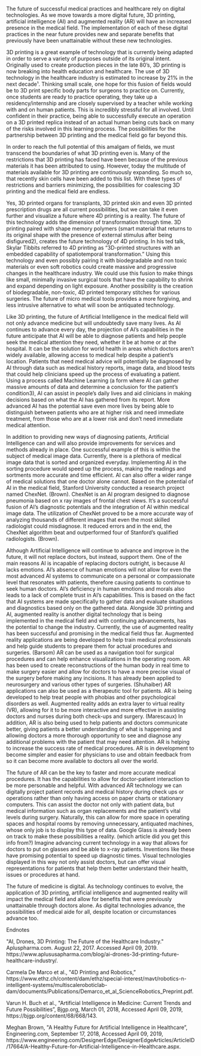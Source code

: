 The future of successful medical practices and healthcare rely on digital technologies.  As we move towards a more digital future, 3D printing, artificial intelligence (AI) and augmented reality (AR) will have an increased presence in the medical field. The implementation of each of these digital practices in the near future provides new and separate benefits that previously have been unattainable without these new technologies.    
<p>
3D printing is a great example of technology that is currently being adapted in order to serve a variety of purposes outside of its original intent. Originally used to create production pieces in the late 80’s, 3D printing is now breaking into health education and healthcare. The use of 3D technology in the healthcare industry is estimated to increase by 21% in the next decade¹. Thinking small scale, one hope for this fusion of fields would be to 3D print specific body parts for surgeons to practice on. Currently, once students are ready to practice operating, they take up a residency/internship and are closely supervised by a teacher while working with and on human patients. This is incredibly stressful for all involved. Until confident in their practice, being able to successfully execute an operation on a 3D printed replica instead of an actual human being cuts back on many of the risks involved in this learning process. The possibilities for the partnership between 3D printing and the medical field go far beyond this.
	<p>
	In order to reach the full potential of this amalgam of fields, we must transcend the boundaries of what 3D printing even is. Many of the restrictions that 3D printing has faced have been because of the previous materials it has been attributed to using. However, today the multitude of materials available for 3D printing are continuously expanding. So much so, that recently skin cells have been added to this list. With these types of restrictions and barriers minimizing, the possibilities for coalescing 3D printing and the medical field are endless. 
		<p>
Yes, 3D printed organs for transplants, 3D printed skin and even 3D printed prescription drugs are all current possibilities, but we can take it even further and visualize a future where 4D printing is a reality. The future of this technology adds the dimension of transformation through time. 3D printing paired with shape memory polymers (smart material that returns to its original shape with the presence of external stimulus after being disfigured2), creates the future technology of 4D printing. In his ted talk, Skylar Tibbits referred to 4D printing as “3D-printed structures with an embedded capability of spatiotemporal transformation.” Using this technology and even possibly pairing it with biodegradable and non toxic materials or even soft robotics could create massive and progressive changes in the healthcare industry. We could use this fusion to make things like small, minimally invasive surgical tools that have the capability to shrink and expand depending on light exposure. Another possibility is the creation of biodegradable, non-toxic, 4D printed temporary stitches for various surgeries. The future of micro medical tools provides a more forgiving, and less intrusive alternative to what will soon be antiquated technology.
			<p>
	Like 3D printing, the future of Artificial Intelligence in the medical field will not only advance medicine but will undoubtedly save many lives. As AI continues to advance every day, the projection of AI’s capabilities in the future anticipate that AI will be able to diagnose patients and help people seek the medical attention they need, whether it be at home or at the hospital. It can be the solution for world health in areas which doctors aren’t widely available, allowing access to medical help despite a patient’s location.  Patients that need medical advice will potentially be diagnosed by AI through data such as medical history reports, image data, and blood tests that could help clinicians speed up the process of evaluating a patient. Using a process called Machine Learning (a form where AI can gather massive amounts of data and determine a conclusion for the patient’s condition3), AI can assist in people’s daily lives and aid clinicians in making decisions based on what the AI has gathered from its report. More advanced AI has the potential save even more lives by being able to distinguish between patients who are at higher risk and need immediate treatment, from those who are at a lower risk and don’t need immediate medical attention.
				<p>
	In addition to providing new ways of diagnosing patients, Artificial Intelligence can and will also provide improvements for services and methods already in place.  One successful example of this is within the subject of medical image data.  Currently, there is a plethora of medical image data that is sorted and organized everyday.  Implementing AI in the sorting procedure would speed up the process, making the readings and sortments more accurate and time efficient.  AI can also offer a wider range of medical solutions that one doctor alone cannot. 
Based on the potential of AI in the medical field, Stanford University conducted a research project named ChexNet. (Brown). ChexNet is an AI program designed to diagnose pneumonia based on x ray images of frontal chest views.  It’s a successful fusion of AI’s diagnostic potentials and the integration of AI within medical image data.  The utilization of ChexNet proved to be a more accurate way of analyzing thousands of different images that even the most skilled radiologist could misdiagnose.  It reduced errors and in the end,  the ChexNet algorithm beat and outperformed four of Stanford’s qualified radiologists.  (Brown). 
					<p>
Although Artificial Intelligence will continue to advance and improve in the future, it will not replace doctors, but instead, support them. One of the main reasons AI is incapable of replacing doctors outright, is because AI lacks emotions. AI’s absence of human emotions will not allow for even the most advanced AI systems to communicate on a personal or compassionate level that resonates with patients, therefore causing patients to continue to seek human doctors.  AI’s deficiency in human emotions and morals also leads to a lack of complete trust in AI’s capabilities.  This is based on the fact that AI systems are made specifically to gather data and evaluate situations and diagnostics based only on the gathered data.  <This should be cited. Pls add last name of article used.  Due to this, people may not always naturally opt to believe them.  In addition, another important reason that AI is only capable of offering support to physicians instead of replacement is simply the fact that AI’s are not designed or trained to become or act as full fledged doctors. They are meant to gather information/data on patients and suggest possible outcomes or diagnoses, but it is still the doctor’s primary job to evaluate the patient’s condition based on this gathered data.  
<p>
Alongside 3D printing and AI, augmented reality is another digital technology that is being implemented in the medical field and with continuing advancements, has the potential to change the industry. Currently, the use of augmented reality has been successful and promising in the medical field thus far. Augmented reality applications are being developed to help train medical professionals and help guide students to prepare them for actual procedures and surgeries. (Barsom) AR can be used as a navigation tool for surgical procedures and can help enhance visualizations in the operating room. AR has been used to create reconstructions of the human body in real time to make surgery easier and allow for doctors to have a more precise visual of the surgery before making any incisions. It has already been applied to neurosurgery and various other types of surgeries. (Shuhaiber) AR applications can also be used as a therapeutic tool for patients. AR is being developed to help treat people with phobias and other psychological disorders as well. Augmented reality adds an extra layer to virtual reality (VR), allowing for it to be more interactive and more effective in assisting doctors and nurses during both check-ups and surgery. (Marescaux) In addition, AR is also being used to help patients and doctors communicate better, giving patients a better understanding of what is happening and allowing doctors a more thorough opportunity to see and diagnose any additional problems with the patient that may need attention. AR is helping to increase the success rate of medical procedures. AR is in development to become simpler and easier for physicians to use and obtain feedback from so it can become more available to doctors all over the world.
						<p>
The future of AR can be the key to faster and more accurate medical procedures. It has the capabilities to allow for doctor-patient interaction to be more personable and helpful. With advanced AR technology we can digitally project patient records and medical history during check ups or operations rather than only having access on paper charts or stationary computers. This can assist the doctor not only with patient data, but medical information such as organ replacements and the patient’s vital levels during surgery. Naturally, this can allow for more space in operating spaces and hospital rooms by removing unnecessary, antiquated machines, whose only job is to display this type of data. Google Glass is already been on track to make these possibilities a reality. (which article did you get this info from?) Imagine advancing current technology in a way that allows for doctors to put on glasses and be able to x-ray patients. Inventions like these have promising potential to speed up diagnostic times. Visual technologies displayed in this way not only assist doctors, but can offer visual representations for patients that help them better understand their health, issues or procedures at hand.  
							<p>
		The future of medicine is digital.  As technology continues to evolve, the application of 3D printing, artificial intelligence and augmented reality will impact the medical field and allow for benefits that were previously unattainable through doctors alone.  As digital technologies advance, the possibilities of medical aide for all, despite location or circumstances advance too.  <p>
Endnotes <p>
"AI, Drones, 3D Printing: The Future of the Healthcare Industry." Apluspharma.com. August 22, 2017. Accessed April 09, 2019. https://www.aplususapharma.com/blog/ai-drones-3d-printing-future-healthcare-industry/.
	<p>
Carmela De Marco et al., "4D Printing and Robotics,” https://www.ethz.ch/content/dam/ethz/special-interest/mavt/robotics-n-intelligent-systems/multiscaleroboticlab-dam/documents/Publications/Demarco_et_al_ScienceRobotics_Preprint.pdf.
		<p>
Varun H. Buch et al., "Artificial Intelligence in Medicine: Current Trends and Future Possibilities”, Bjgp.org, March 01, 2018, Accessed April 09, 2019, https://bjgp.org/content/68/668/143.
			<p>
Meghan Brown, "A Healthy Future for Artificial Intelligence in Healthcare”, Engineering.com, September 17, 2018, Accessed April 09, 2019, https://www.engineering.com/DesignerEdge/DesignerEdgeArticles/ArticleID/17664/A-Healthy-Future-for-Artificial-Intelligence-in-Healthcare.aspx.
				
